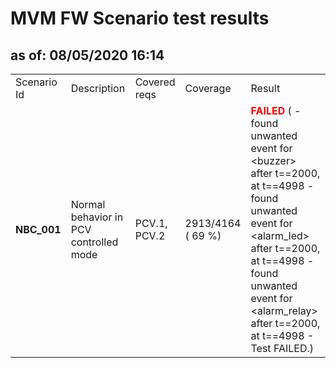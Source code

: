 <H1>MVM FW Scenario test results</H1>
<H2>as of: 08/05/2020 16:14</H2>
<Table>
<Tr><Td>Scenario Id</Td><Td>Description</Td><Td>Covered reqs</Td><Td>Coverage</Td><Td>Result</Td></Tr>
<Tr><Td><B> NBC_001</B></Td><Td>Normal behavior in PCV controlled mode</Td><Td>PCV.1, PCV.2</Td><Td>2913/4164 (   69 &percnt;)</Td><Td><B><Font color="red">FAILED</Font></B> ( - found unwanted event for &lt;buzzer&gt; after t==2000, at t==4998 - found unwanted event for &lt;alarm_led&gt; after t==2000, at t==4998 - found unwanted event for &lt;alarm_relay&gt; after t==2000, at t==4998 - Test FAILED.)</Td></Tr>
</Table>
